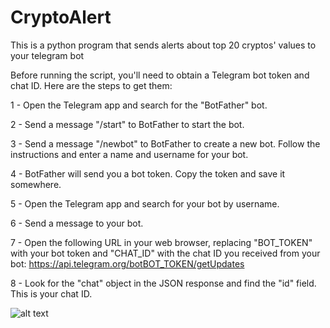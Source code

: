 # CryptoAlert
This is a python program that sends alerts about top 20 cryptos' values to your telegram bot

Before running the script, you'll need to obtain a Telegram bot token and chat ID. Here are the steps to get them:

1 - Open the Telegram app and search for the "BotFather" bot.

2 - Send a message "/start" to BotFather to start the bot.

3 - Send a message "/newbot" to BotFather to create a new bot. Follow the instructions and enter a name and username for your bot.

4 - BotFather will send you a bot token. Copy the token and save it somewhere.

5 - Open the Telegram app and search for your bot by username.

6 - Send a message to your bot.

7 - Open the following URL in your web browser, replacing "BOT_TOKEN" with your bot token and "CHAT_ID" with the chat ID you received from your bot: https://api.telegram.org/botBOT_TOKEN/getUpdates

8 - Look for the "chat" object in the JSON response and find the "id" field. This is your chat ID.

![alt text](http://url/to/img.png)
